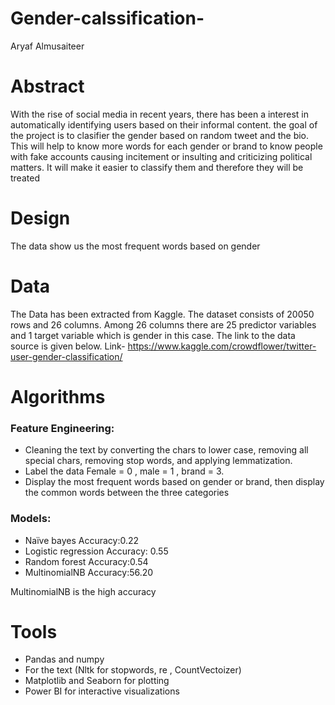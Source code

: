 # Gender-calssification-
Aryaf Almusaiteer 

# Abstract
With the rise of social media in recent years, there has been a interest in automatically identifying users based on their informal content. the goal of the project is to clasifier the gender based on random tweet and the bio. 
This will help to know more words for each gender or brand to know people with fake accounts causing incitement or insulting and criticizing political matters. It will make it easier to classify them and therefore they will be treated

# Design 
The data show us the most frequent words based on gender 

#  Data
The Data has been extracted from Kaggle. The dataset consists of 20050 rows and 26 columns. Among 26 columns there are 25 predictor variables and 1 target variable which is gender in this case.
The link to the data source is given below.
Link- https://www.kaggle.com/crowdflower/twitter-user-gender-classification/

#  Algorithms 
### Feature Engineering:
* Cleaning the text by converting the chars to lower case, removing all special chars, removing stop words, and applying lemmatization.
* Label the data Female = 0 , male = 1 , brand = 3. 
* Display the most frequent words based on gender or brand, then display the common words between the three categories

### Models:
* Naïve bayes 
Accuracy:0.22
* Logistic regression
Accuracy: 0.55
* Random forest
Accuracy:0.54
* MultinomialNB
Accuracy:56.20 

MultinomialNB is the high accuracy 

# Tools 
* Pandas and numpy 
* For the text (Nltk for stopwords, re , CountVectoizer) 
* Matplotlib and Seaborn for plotting
* Power BI for interactive visualizations


